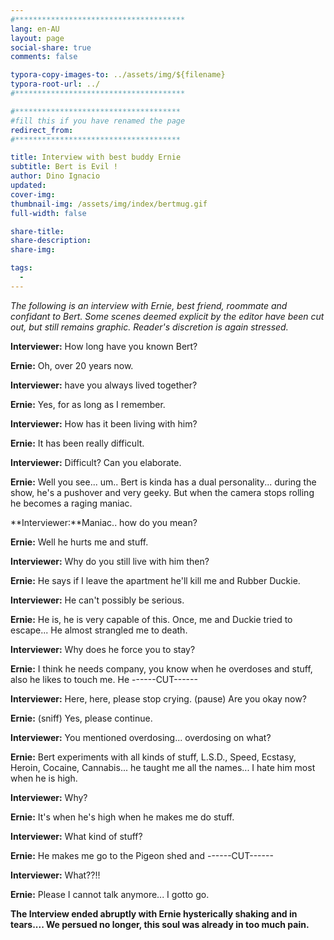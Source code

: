 ```yaml
---
#**************************************
lang: en-AU
layout: page
social-share: true
comments: false

typora-copy-images-to: ../assets/img/${filename}
typora-root-url: ../
#**************************************

#*************************************
#fill this if you have renamed the page
redirect_from:
#*************************************

title: Interview with best buddy Ernie
subtitle: Bert is Evil ! 
author: Dino Ignacio
updated: 
cover-img: 
thumbnail-img: /assets/img/index/bertmug.gif
full-width: false

share-title: 
share-description: 
share-img: 

tags:
  -
---
```


*The following is an interview with Ernie, best friend, roommate and confidant to Bert. Some scenes deemed explicit by the editor have been cut out, but still remains graphic. Reader's discretion is again stressed.*

**Interviewer:** How long have you known Bert?

**Ernie:** Oh, over 20 years now. 

**Interviewer:** have you always lived together?

**Ernie:** Yes, for as long as I remember. 

**Interviewer:** How has it been living with him?

**Ernie:** It has been really difficult.

**Interviewer:** Difficult? Can you elaborate.

**Ernie:** Well you see... um.. Bert is kinda has a dual personality... during the show, he's a pushover and very geeky. But when the camera stops rolling he becomes a raging maniac.

**Interviewer:**Maniac.. how do you mean?

**Ernie:** Well he hurts me and stuff.

**Interviewer:** Why do you still live with him then?

**Ernie:** He says if I leave the apartment he'll kill me and Rubber Duckie.

**Interviewer:** He can't possibly be serious.

**Ernie:** He is, he is very capable of this. Once, me and Duckie tried to escape... He almost strangled me to death.

**Interviewer:** Why does he force you to stay?

**Ernie:** I think he needs company, you know when he overdoses and stuff, also he likes to touch me. He ------CUT------

**Interviewer:** Here, here, please stop crying. (pause) Are you okay now? 

**Ernie:** (sniff) Yes, please continue.

**Interviewer:** You mentioned overdosing... overdosing on what?

**Ernie:** Bert experiments with all kinds of stuff, L.S.D., Speed, Ecstasy, Heroin, Cocaine, Cannabis... he taught me all the names... I hate him most when he is high.

**Interviewer:** Why?

**Ernie:** It's when he's high when he makes me do stuff.

**Interviewer:** What kind of stuff? 

**Ernie:** He makes me go to the Pigeon shed and ------CUT------ 

**Interviewer:** What??!!

**Ernie:** Please I cannot talk anymore... I gotto go.

**The Interview ended abruptly with Ernie hysterically shaking and in tears.... We persued no longer, this soul was already in too much pain.**

